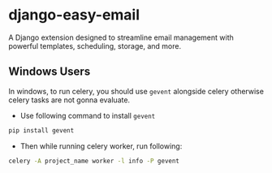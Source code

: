 # django-easy-email

A Django extension designed to streamline email management with powerful templates, scheduling, storage, and more.

## Windows Users
In windows, to run celery, you should use `gevent` alongside celery otherwise celery tasks are not gonna evaluate.

- Use following command to install `gevent`
```sh
pip install gevent
```

- Then while running celery worker, run following:
```sh
celery -A project_name worker -l info -P gevent
```

